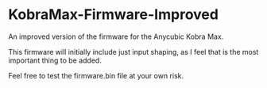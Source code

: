 # KobraMax-Firmware-Improved
An improved version of the firmware for the Anycubic Kobra Max.

This firmware will initially include just input shaping, as I feel that is the most important thing to be added. 

Feel free to test the firmware.bin file at your own risk. 
